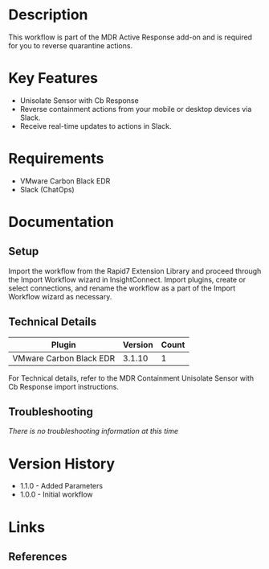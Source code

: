 # Description

This workflow is part of the MDR Active Response add-on and is required for you to reverse quarantine actions.

# Key Features

* Unisolate Sensor with Cb Response
* Reverse containment actions from your mobile or desktop devices via Slack.
* Receive real-time updates to actions in Slack.

# Requirements

* VMware Carbon Black EDR
* Slack (ChatOps)

# Documentation

## Setup

Import the workflow from the Rapid7 Extension Library and proceed through the Import Workflow wizard in InsightConnect. Import plugins, create or select connections, and rename the workflow as a part of the Import Workflow wizard as necessary.
 
## Technical Details

|Plugin|Version|Count|
|----|----|--------|
|VMware Carbon Black EDR|3.1.10|1|

For Technical details, refer to the MDR Containment Unisolate Sensor with Cb Response import instructions.

## Troubleshooting

_There is no troubleshooting information at this time_

# Version History

* 1.1.0 - Added Parameters
* 1.0.0 - Initial workflow

# Links

## References
